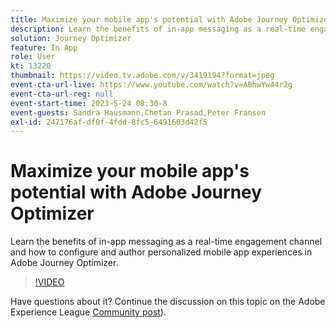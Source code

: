 ```yaml
---
title: Maximize your mobile app's potential with Adobe Journey Optimizer
description: Learn the benefits of in-app messaging as a real-time engagement channel and how to configure and author personalized mobile app experiences in Adobe Journey Optimizer.
solution: Journey Optimizer
feature: In App
role: User
kt: 13220
thumbnail: https://video.tv.adobe.com/v/3419194?format=jpeg
event-cta-url-live: https://www.youtube.com/watch?v=ABhwYw44r2g
event-cta-url-reg: null
event-start-time: 2023-5-24 08:30-8
event-guests: Sandra Hausmann,Chetan Prasad,Peter Fransen
exl-id: 247176af-df0f-4fdd-8fc5-6491603d42f5
---
```

# Maximize your mobile app's potential with Adobe Journey Optimizer

Learn the benefits of in-app messaging as a real-time engagement channel and how to configure and author personalized mobile app experiences in Adobe Journey Optimizer.

>[!VIDEO](https://video.tv.adobe.com/v/3419194/?quality=12&learn=on)

Have questions about it? Continue the discussion on this topic on the Adobe Experience League [Community post](https://experienceleaguecommunities.adobe.com/t5/journey-optimizer-discussions/experience-league-live-post-session-discussion-maximize-your/td-p/599638)).
